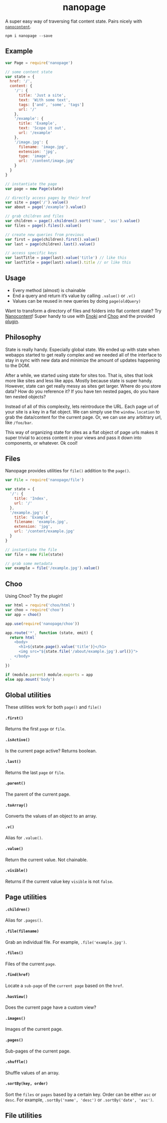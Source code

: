 <h1 align="center">nanopage</h1>

A super easy way of traversing flat content state. Pairs nicely with [`nanocontent`](https://github.com/jondashkyle/nanocontent).

```
npm i nanopage --save
```

## Example

```js
var Page = require('nanopage')

// some content state
var state = {
  href: '/',
  content: {
    '/': {
      title: 'Just a site',
      text: 'With some text',
      tags: ['and', 'some', 'tags']
      url: '/'
    },
    '/example': {
      title: 'Example',
      text: 'Scope it out',
      url: '/example'
    },
    '/image.jpg': {
      filename: 'image.jpg',
      extension: 'jpg',
      type: 'image',
      url: '/content/image.jpg'
    }
  }
}

// instantiate the page
var page = new Page(state)

// directly access pages by their href
var site = page('/').value()
var about = page('/example').value()

// grab children and files
var children = page().children().sort('name', 'asc').value()
var files = page().files().value()

// create new queries from previous
var first = page(children).first().value()
var last = page(children).last().value()

// access specific keys
var lastTitle = page(last).value('title') // like this
var lastTitle = page(last).value().title // or like this
```

## Usage

- Every method (almost) is chainable
- End a query and return it’s value by calling `.value()` or `.v()`
- Values can be reused in new queries by doing `page(oldQuery)`

Want to transform a directory of files and folders into flat content state? Try [Nanocontent](https://github.com/jondashkyle/nanocontent)! Super handy to use with [Enoki](https://github.com/enokidotsite/enoki) and [Choo](https://github.com/choojs/choo) and the provided [plugin](#choo).

## Philosophy

State is really handy. Especially global state. We ended up with state when webapps started to get really complex and we needed all of the interface to stay in sync with new data and minimize the amount of updates happening to the DOM.

After a while, we started using state for sites too. That is, sites that look more like sites and less like apps. Mostly because state is super handy. However, state can get really messy as sites get larger. Where do you store data? How do you reference it? If you have ten nested pages, do you have ten nested objects?

Instead of all of this complexity, lets reintroduce the URL. Each page url of your site is a key in a flat object. We can simply use the `window.location` to grab the data/content for the current page. Or, we can use any arbitrary url, like `/foo/bar`.

This way of organizing state for sites as a flat object of page urls makes it super trivial to access content in your views and pass it down into components, or whatever. Ok cool!

## Files

Nanopage provides utilities for `file()` addition to the `page()`.

```js
var File = require('nanopage/file')

var state = {
  '/': {
    title: 'Index',
    url: '/'
  },
  '/example.jpg': {
    title: 'Example',
    filename: 'example.jpg',
    extension: 'jpg',
    url: '/content/example.jpg'
  }
}

// instantiate the file
var file = new File(state)

// grab some metadata
var example = file('/example.jpg').value()
```

## Choo

Using Choo? Try the plugin!

```js
var html = require('choo/html')
var choo = require('choo')
var app = choo()

app.use(require('nanopage/choo'))

app.route('*', function (state, emit) {
  return html`
    <body>
      <h1>${state.page().value('title')}</h1>
      <img src="${state.file('/about/example.jpg').url()}">
    </body>
  `
})

if (module.parent) module.exports = app
else app.mount('body')
```

## Global utilities

These utilities work for both `page()` and `file()`

#### `.first()`

Returns the first `page` or `file`.

#### `.isActive()`

Is the current page active? Returns boolean.

#### `.last()`

Returns the last `page` or `file`.

#### `.parent()`

The parent of the current page.

#### `.toArray()`

Converts the values of an object to an array.

#### `.v()`

Alias for `.value()`.

#### `.value()`

Return the current value. Not chainable.

#### `.visible()`

Returns if the current value key `visible` is not `false`.

## Page utilities

#### `.children()`

Alias for `.pages()`.

#### `.file(filename)`

Grab an individual file. For example, `.file('example.jpg')`.

#### `.files()`

Files of the current `page`.

#### `.find(href)`

Locate a `sub-page` of the `current page` based on the `href`.

#### `.hasView()`

Does the current page have a custom view?

#### `.images()`

Images of the current page.

#### `.pages()`

Sub-pages of the current page.

#### `.shuffle()`

Shuffle values of an array.

#### `.sortBy(key, order)`

Sort the `files` or `pages` based by a certain key. Order can be either `asc` or `desc`. For example, `.sortBy('name', 'desc')` or  `.sortBy('date', 'asc')`.

## File utilities